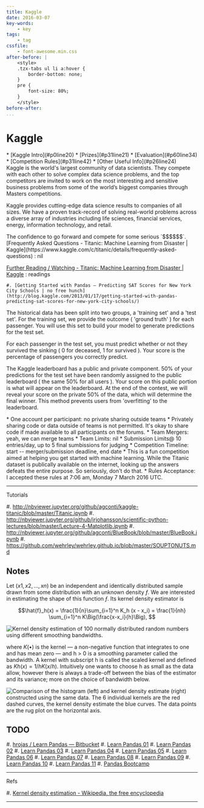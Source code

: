 ```yaml
---
title: Kaggle
date: 2016-03-07
key-words:
    - key
tags:
    - tag
cssfile:
    - font-awesome.min.css
after-before: |
    <style>
    .tzx-tabs ul li a:hover {
        border-bottom: none;
    }
    pre {
        font-size: 80%;
    }
    </style>
before-after:
...
```


Kaggle
======

<div class="tzx-tabs">
* [Kaggle Intro](#p0line20)
* [Prizes](#p31line21)
* [Evaluation](#p60line34)
* [Competition Rules](#p31line42)
* [Other Useful Info](#p26line24)

<div id="p0line20">
Kaggle is the world's largest community of data scientists. They compete with
each other to solve complex data science problems, and the top competitors are
invited to work on the most interesting and sensitive business problems from
some of the world’s biggest companies through Masters competitions.

Kaggle provides cutting-edge data science results to companies of all sizes. We
have a proven track-record of solving real-world problems across a diverse
array of industries including life sciences, financial services, energy,
information technology, and retail.
</div>

<div id="p31line21">
The confidence to go forward and compete for some serious `$$$$$$`.
</div>

<div id="p26line24">
[Frequently Asked Questions - Titanic: Machine Learning from Disaster | Kaggle](https://www.kaggle.com/c/titanic/details/frequently-asked-questions)
:   nil

[Further Reading / Watching - Titanic: Machine Learning from Disaster | Kaggle](https://www.kaggle.com/c/titanic/details/further-reading-watching)
:   readings

    #. [Getting Started with Pandas – Predicting SAT Scores for New York City Schools | no free hunch](http://blog.kaggle.com/2013/01/17/getting-started-with-pandas-predicting-sat-scores-for-new-york-city-schools/)

</div>

<div id="p60line34">
The historical data has been split into two groups, a 'training set' and a
'test set'.  For the training set, we provide the outcome ( 'ground truth' )
for each passenger.  You will use this set to build your model to generate
predictions for the test set.

For each passenger in the test set, you must predict whether or not they
survived the sinking ( 0 for deceased, 1 for survived ).  Your score is the
percentage of passengers you correctly predict.

The Kaggle leaderboard has a public and private component.  50% of your
predictions for the test set have been randomly assigned to the public
leaderboard ( the same 50% for all users ).  Your score on this public portion
is what will appear on the leaderboard.  At the end of the contest, we will
reveal your score on the private 50% of the data, which will determine the
final winner.  This method prevents users from 'overfitting' to the
leaderboard.
</div>

<div id="p31line42">
* One account per participant: no private sharing outside teams
* Privately sharing code or data outside of teams is not permitted. It's okay
  to share code if made available to all participants on the forums.
* Team Mergers: yeah, we can merge teams
* Team Limits: nil
* Submission Limits@ 10 entries/day, up to 5 final sumbissions for judging
* Competition Timeline: start -- merger/submission deadline, end date
* This is a fun competition aimed at helping you get started with machine learning.
  While the Titanic dataset is publically available on the internet, looking up
  the answers defeats the entire purpose.  So seriously, don't do that.
* Rules Acceptance: I accepted these rules at 7:06 am, Monday 7 March 2016 UTC.
</div>
</div>

---

Tutorials

#. <http://nbviewer.jupyter.org/github/agconti/kaggle-titanic/blob/master/Titanic.ipynb>
#. <http://nbviewer.jupyter.org/github/jrjohansson/scientific-python-lectures/blob/master/Lecture-4-Matplotlib.ipynb>
#. <http://nbviewer.jupyter.org/github/agconti/BlueBook/blob/master/BlueBook.ipynb>
#. <https://github.com/wehrley/wehrley.github.io/blob/master/SOUPTONUTS.md>

<!--
<div class="tzx-tabs">
* [](#)
* [](#)

<div id="">
</div>

~~~ {# .c}
~~~
</div>
-->

Notes
-----

Let $(x1, x2, …, xn)$ be an independent and identically distributed sample
drawn from some distribution with an unknown density $ƒ$. We are interested in
estimating the shape of this function $ƒ$. Its kernel density estimator is

$$\hat{f}_h(x) = \frac{1}{n}\sum_{i=1}^n K_h (x - x_i) = \frac{1}{nh} \sum_{i=1}^n K\Big(\frac{x-x_i}{h}\Big), $$

![Kernel density estimation of 100 normally distributed random numbers using
    different smoothing bandwidths.](https://upload.wikimedia.org/wikipedia/commons/thumb/2/2a/Kernel_density.svg/375px-Kernel_density.svg.png)

where $K(•)$ is the kernel — a non-negative function that integrates to one and
has mean zero — and h > 0 is a smoothing parameter called the bandwidth. A
kernel with subscript h is called the scaled kernel and defined as $Kh(x) = 1/h K(x/h)$.
Intuitively one wants to choose h as small as the data allow, however
there is always a trade-off between the bias of the estimator and its variance;
more on the choice of bandwidth below.

![Comparison of the histogram (left) and kernel density estimate (right)
    constructed using the same data. The 6 individual kernels are the red
    dashed curves, the kernel density estimate the blue curves. The data points
    are the rug plot on the horizontal axis.](https://upload.wikimedia.org/wikipedia/en/thumb/4/41/Comparison_of_1D_histogram_and_KDE.png/750px-Comparison_of_1D_histogram_and_KDE.png)

TODO
----

#. [hrojas / Learn Pandas — Bitbucket](https://bitbucket.org/hrojas/learn-pandas)
#. [Learn Pandas 01](http://nbviewer.jupyter.org/urls/bitbucket.org/hrojas/learn-pandas/raw/master/lessons/01%20-%20Lesson.ipynb)
#. [Learn Pandas 02](http://nbviewer.jupyter.org/urls/bitbucket.org/hrojas/learn-pandas/raw/master/lessons/02%20-%20Lesson.ipynb)
#. [Learn Pandas 03](http://nbviewer.jupyter.org/urls/bitbucket.org/hrojas/learn-pandas/raw/master/lessons/03%20-%20Lesson.ipynb)
#. [Learn Pandas 04](http://nbviewer.jupyter.org/urls/bitbucket.org/hrojas/learn-pandas/raw/master/lessons/04%20-%20Lesson.ipynb)
#. [Learn Pandas 05](http://nbviewer.jupyter.org/urls/bitbucket.org/hrojas/learn-pandas/raw/master/lessons/05%20-%20Lesson.ipynb)
#. [Learn Pandas 06](http://nbviewer.jupyter.org/urls/bitbucket.org/hrojas/learn-pandas/raw/master/lessons/06%20-%20Lesson.ipynb)
#. [Learn Pandas 07](http://nbviewer.jupyter.org/urls/bitbucket.org/hrojas/learn-pandas/raw/master/lessons/07%20-%20Lesson.ipynb)
#. [Learn Pandas 08](http://nbviewer.jupyter.org/urls/bitbucket.org/hrojas/learn-pandas/raw/master/lessons/08%20-%20Lesson.ipynb)
#. [Learn Pandas 09](http://nbviewer.jupyter.org/urls/bitbucket.org/hrojas/learn-pandas/raw/master/lessons/09%20-%20Lesson.ipynb)
#. [Learn Pandas 10](http://nbviewer.jupyter.org/urls/bitbucket.org/hrojas/learn-pandas/raw/master/lessons/10%20-%20Lesson.ipynb)
#. [Learn Pandas 11](http://nbviewer.jupyter.org/urls/bitbucket.org/hrojas/learn-pandas/raw/master/lessons/11%20-%20Lesson.ipynb)
#. [Pandas Bootcamp](https://pandasbootcamp.herokuapp.com/)

---

Refs

#. [Kernel density estimation - Wikipedia, the free encyclopedia](https://en.wikipedia.org/wiki/Kernel_density_estimation)

---

